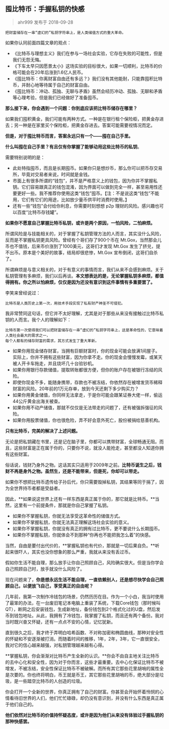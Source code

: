 ## 囤比特币：手握私钥的快感 ##

> ahr999  发布于 2018-09-28 

    把财富储存在一串“虚幻的”私钥字符串上，是人类储值方式的重大革命。
​​​如果你认同前面四篇文章的观点：

- 《比特币与理想主义》我们在参与一场社会实验，它存在失败的可能性，但是我们无怨无悔。
- 《下车太早只因愿景太小》这场实验的目标很大，如果一切顺利，比特币的价格可能会在20年后涨到1.6亿人民币。
- 《囤比特币：你离财富自由还有多远？》我们没有其他能耐，只能靠囤积比特币，并耐心地等待属于自己的财富自由。
- 《囤比特币：冲动、孤独、无聊与矛盾》虽然会经历冲动、孤独、无聊和矛盾等心理考验，但是我们已经做好了准备囤币。

**那么接下来，你会遇到一个问题：你到底应该把比特币储存在哪里？**

如果我们囤积黄金，我们可能有两种方式。一种是在银行租个保险柜，把黄金存进去；另一种是在家里买个保险柜，把黄金存进去。答案可能需要视情况而定。

**但是，对于囤比特币而言，答案永远只有一个——囤在自己手里。**

**什么叫囤在自己手里？有且仅有你掌握了能够动用这些比特币的私钥**。

需要特别说明的是：

- 此处特指囤币，而且是长期囤币。如果你只是想炒币，那么你可以把币存交易所，毕竟对交易者来说，时间就是金钱。
- 市面上有很多所谓的“钱包”，并不是严格意义上的钱包，因为你并不掌握私钥。它们容易跟真正的钱包混淆，因为界面可以做到完全一样，甚至易用性还要更好一些。我不推荐你使用这类“钱包”囤币。【注：不是说这类“钱包”不能用，它们有它们的用途，比如放少量币供平时消费时使用。】
- 还有一些“钱包”会付给你利息，你需要时刻想想 p2p 理财的风险。感兴趣也可以百度“比特币存钱罐”。

**如果你不愿意自己掌握比特币私钥，或许是两个原因，一怕风险，二怕麻烦。**

所谓风险是与技能相关的，对于掌握了私钥管理方法的人而言，其实没什么风险，反而是不掌握私钥更具风险。曾经有个哥们存了900个币在 Mt.Gox，当然那会儿币也不值钱，后来币价涨到了1000美元，这哥们才发现 Mt.Gox 发生了挤兑，提不出币。原本是个美好的故事，结局却很悲惨，Mt.Gox 宣布倒闭，这哥们自杀了。

所谓麻烦是与意义相关的，对于有意义的事情而言，我们从来不会感到麻烦。关于私钥管理有多麻烦，我们以后再谈。**本文想表达的是，无论掌握私钥多麻烦，都值得拥有。你之所以怕麻烦，仅仅是因为还没有意识到这件事情有多重要罢了。**

李笑来曾经说过：

    比特币是人类历史上第一次，用技术手段实现了私有财产神圣不可侵犯。
我非常赞同这句话，但它并不太好理解，尤其是对于那些从来没有接触过比特币私钥的人而言。我个人的理解如下：
    
    比特币第一次使得我们可以把财富储存在一串“虚幻的”私钥字符串上，这是革命性的，它意味着人类社会最大的需求之一，
    每个人都有的储存财富的需求，其方式发生了重大革新。
- 如果你用现金储存财富，当拥有巨额财富时，你的现金可能会放满1间屋子。实际上，你并不拥有这些财富，因为你拿不走。你的现金会慢慢发霉，或某天被人开卡车拖走，并且烧坏几十台验钞机。
- 如果你用银行存款储值，提取转账都很方便，但你的账户存在被银行冻结的风险。
- 即使你现金不多，能随身携带，存款也不被冻结，你依然存在被增发货币稀释财富的风险。20年前的1万元存单，放到今天还剩下多少购买力？
- 如果你用黄金储值，你同样无法拿走，于是你可能会跟某证券大佬一样，偷运44公斤黄金出海关被查。
- 如果你用不动产储值，那就不仅仅是无法带走的问题了，还有被强拆强征的风险。
- 如果你用股票储值，你也很危险，弄不好会意外死亡，股份被捐给慈善机构。

**只有比特币，完美的解决了上述问题。**

无论是把私钥藏在书里，还是记在脑子里，你都可以携带财富，全球畅通无阻。而且，这些财富是正在属于你的，只要你不说，就没人能抢走，甚至都没人知道你拥有这些财富。

俗话说，钱财乃身外之物。这话其实只适用于2009年之前。**比特币诞生之后，钱财不再是身外之物。虽然生，还是不能带来，但是死，你却可以带走。**

如果你不想把比特币遗传给子孙后代，你只需要毁掉私钥，其结果等同于捐了，因为全世界持币者都是受益者。

因此，**如果说这世界上还有一样东西是真正属于你的，那它就是比特币。**当然，这里有一个前提条件，那就是你自己掌握了私钥。

- 如果你不掌握私钥，你就无法享受这革命性的储值方式。
- 如果你不掌握私钥，你就无法真正理解这场社会实验的意义。
- 如果你不掌握私钥，你就没有真正的拥有过比特币，更不要说什么长期囤币。
- 如果你不掌握私钥，你就体会不到那种“你再也不能把我怎么着”的快感。

当然，自由是要付出代价的，**掌握私钥也有代价，那就是一切后果自负。**听起来很吓人，其实也没你想象的那么严重，我就从来没有丢过币。

假如你生活不能自理，那么放手让你自己照顾自己，风险确实很大。但是当你学会自己照顾自己时，放手就没什么风险了。

现在问题来了，**你是想永远生活不能自理，一直依赖别人，还是想尽快学会自己照顾自己，以便放飞自己，享受真正的自由呢？**

几年前，我第一次制作冷钱包的场景，仍然历历在目。作为一个小白，我当时使用了最笨的办法，在一台废旧笔记本电脑上重装了系统，下载Core钱包（那时候叫QT），断网之后安装钱包，生成新地址，备份钱包到2个格式化过的U盘，然后发币到钱包地址。从此，我拥有了冷钱包，我掌握了私钥，而且还有两个备份。我对当时既兴奋又怀疑，还有一点点不安的心情，记忆犹新。

直到很久之后，我才终于弄明白哈希函数、不对称加密和椭圆曲线，那种对安全性的怀疑和不安逐渐被打消。而随着时间的推移，1年，2年，3年，它一直很安全，我对它的信心越来越强，对私钥管理越来越有心得。

**掌握私钥，你会渐渐对比特币产生全新的认识。**你会不由自主地关注比特币的去中心化和安全性，因为对于你而言，这些才最重要。去中心化保证比特币不被增发，不被冻结，安全性保证比特币不被破解。而所有其它那些花里胡哨的属性全是次要的。你也终将明白，币王就是币王，其它那些花里胡哨的币，绝大部分是垃圾，是一些踏空比特币的人创造的垃圾。

你会打开一个全新的世界，你真正拥有了自己的财富。你甚至会开始怀着怜悯的心情看待旧世界的人们，他们忙忙碌碌，却仍没有意识到，并没有什么东西是真正属于他们自己的。

**他们依然对比特币的价值持怀疑态度，或许是因为他们从来没有体验过手握私钥的那种快感罢。**
